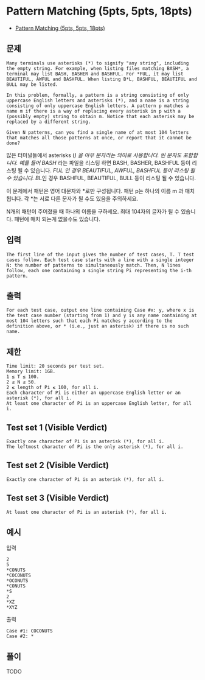 # Pattern Matching (5pts, 5pts, 18pts)
* [Pattern Matching (5pts, 5pts, 18pts)](https://codingcompetitions.withgoogle.com/codejam/round/000000000019fd74/00000000002b3034)

## 문제
```
Many terminals use asterisks (*) to signify "any string", including the empty string. For example, when listing files matching BASH*, a terminal may list BASH, BASHER and BASHFUL. For *FUL, it may list BEAUTIFUL, AWFUL and BASHFUL. When listing B*L, BASHFUL, BEAUTIFUL and BULL may be listed.

In this problem, formally, a pattern is a string consisting of only uppercase English letters and asterisks (*), and a name is a string consisting of only uppercase English letters. A pattern p matches a name m if there is a way of replacing every asterisk in p with a (possibly empty) string to obtain m. Notice that each asterisk may be replaced by a different string.

Given N patterns, can you find a single name of at most 104 letters that matches all those patterns at once, or report that it cannot be done?
```
많은 터미널들에서 asterisks (*) 을 아무 문자라는 의미로 사용합니다. 빈 문자도 포함합니다. 예를 들어 BASH* 라는 파일을 리스팅 하면 BASH, BASHER, BASHFUL 등이 리스팅 될 수 있습니다. *FUL 인 경우 BEAUTIFUL, AWFUL, BASHFUL 등이 리스팅 될 수 있습니다. B*L인 경우 BASHFUL, BEAUTIFUL, BULL 등이 리스팅 될 수 있습니다.

이 문제에서 패턴은 영어 대문자와 *로만 구성됩니다. 패턴 p는 하나의 이름 m 과 매치 됩니다. 각 *는 서로 다른 문자가 될 수도 있음을 주의하세요.

N개의 패턴이 주어졌을 때 하나의 이름을 구하세요. 최대 104자의 글자가 될 수 있습니다. 패턴에 매치 되는게 없을수도 있습니다.

## 입력
```
The first line of the input gives the number of test cases, T. T test cases follow. Each test case starts with a line with a single integer N: the number of patterns to simultaneously match. Then, N lines follow, each one containing a single string Pi representing the i-th pattern.
```

## 출력
```
For each test case, output one line containing Case #x: y, where x is the test case number (starting from 1) and y is any name containing at most 104 letters such that each Pi matches y according to the definition above, or * (i.e., just an asterisk) if there is no such name.
```

## 제한
```
Time limit: 20 seconds per test set.
Memory limit: 1GB.
1 ≤ T ≤ 100.
2 ≤ N ≤ 50.
2 ≤ length of Pi ≤ 100, for all i.
Each character of Pi is either an uppercase English letter or an asterisk (*), for all i.
At least one character of Pi is an uppercase English letter, for all i.
```


## Test set 1 (Visible Verdict)
```
Exactly one character of Pi is an asterisk (*), for all i.
The leftmost character of Pi is the only asterisk (*), for all i.
```
## Test set 2 (Visible Verdict)
```
Exactly one character of Pi is an asterisk (*), for all i.
```
## Test set 3 (Visible Verdict)
```
At least one character of Pi is an asterisk (*), for all i.
```

## 예시
입력
```
2
5
*CONUTS
*COCONUTS
*OCONUTS
*CONUTS
*S
2
*XZ
*XYZ
```

출력
```
Case #1: COCONUTS
Case #2: *
```

## 풀이
TODO
